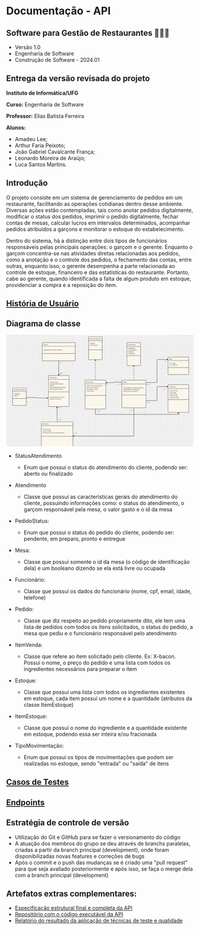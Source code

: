 # Documentação - API

## Software para Gestão de Restaurantes 🥘🍳🔥

- Versão 1.0
- Engenharia de Software
- Construção de Software - 2024.01

## Entrega da versão revisada do projeto

**Instituto de Informática/UFG**

**Curso:** Engenharia de Software

**Professor:** Elias Batista Ferreira

**Alunos:**

- Amadeu Lee;
- Arthur Faria Peixoto;
- João Gabriel Cavalcante França;
- Leonardo Moreira de Araújo;
- Luca Santos Martins.

## Introdução

O projeto consiste em um sistema de gerenciamento de pedidos em um restaurante, facilitando as operações cotidianas dentro desse ambiente. Diversas ações estão contempladas, tais como anotar pedidos digitalmente, modificar o status dos pedidos, imprimir o pedido digitalmente, fechar contas de mesas, calcular lucros em intervalos determinados, acompanhar pedidos atribuídos a garçons e monitorar o estoque do estabelecimento.

Dentro do sistema, há a distinção entre dois tipos de funcionários responsáveis pelas principais operações: o garçom e o gerente. Enquanto o garçom concentra-se nas atividades diretas relacionadas aos pedidos, como a anotação e o controle dos pedidos, o fechamento das contas, entre outras, enquanto isso, o gerente desempenha a parte relacionada ao controle de estoque, financeiro e das estatísticas do restaurante. Portanto, cabe ao gerente, quando identificada a falta de algum produto em estoque, providenciar a compra e a reposição do item.

## [História de Usuário](https://github.com/amadeulee/construcao-software-sgr/blob/master/SGR%20-%20Hist%C3%B3rias%20de%20Usu%C3%A1rio.pdf)

## **Diagrama de classe**

![image](https://github.com/amadeulee/construcao-software-sgr/blob/1663359318979e4a67579ef226a56b1a963890d5/Diagrama%20de%20Classes.png)

- StatusAtendimento
  
  - Enum que possui o status do atendimento do cliente, podendo ser: aberto ou finalizado
    
- Atendimento
  
  - Classe que possuí as características gerais do atendimento do cliente, possuindo informações como: o status do atendimento, o garçom responsável pela mesa, o valor gasto e o id da mesa 
    
- PedidoStatus:

  - Enum que possui o status do pedido do cliente, podendo ser: pendente, em preparo, pronto e entregue

- Mesa:

  - Classe que possuí somente o id da mesa (o código de identificação dela) e um booleano dizendo se ela está livre ou ocupada

- Funcionário:

  - Classe que possuí os dados do funcionário (nome, cpf, email, idade, telefone)

- Pedido:

  - Classe que diz respeito ao pedido propriamente dito, ele tem uma lista de pedidos com todos os itens solicitados, o status do pedido, a mesa que pediu e o funcionário responsável pelo atendimento

- ItemVenda:

  - Classe que refere ao item solicitado pelo cliente. Ex: X-bacon. Possuí o nome, o preço do pedido e uma lista com todos os ingredientes necessários para preparar o item

- Estoque:

  - Classe que possuí uma lista com todos os ingredientes existentes em estoque, cada item possuí um nome e a quantidade (atributos da classe ItemEstoque)

- ItemEstoque:
  
  - Classe que possuí o nome do ingrediente e a quantidade existente em estoque, podendo essa ser inteira e/ou fracionada
  
- TipoMovimentação:
  
  -  Enum que possui os tipos de movimentações que podem ser realizadas no estoque, sendo "entrada" ou "saída" de itens
     
## [Casos de Testes](https://github.com/amadeulee/construcao-software-sgr/blob/master/SGR%20-%20Casos%20de%20Teste.pdf)

## [Endpoints](https://github.com/amadeulee/construcao-software-sgr/blob/master/SGR%20-%20Endpoints.pdf)

## Estratégia de controle de versão

  -  Utilização do Git e GitHub para se fazer o versionamento do código
  -  A atuação dos membros do grupo se deu através de branchs paralelas, criadas a partir da branch principal (development), onde foram disponibilizadas novas features e correções de bugs
  -  Após o commit e o push das mudanças se é criado uma "pull request" para que seja avaliado posteriormente e após isso, se faça o merge dela com a branch principal (development)

## Artefatos extras complementares:

- [Especificação estrutural final e completa da API](https://github.com/amadeulee/construcao-software-sgr/blob/2bdf2315119c5dd97ec61db1a2e5d5abddd245c9/Projeto-API.pdf)
- [Repositório com o código executável da API](https://github.com/lucamartins/ufg-cs-sgr-core-api)
- [Relatório do resultado da aplicação de técnicas de teste e qualidade](https://github.com/amadeulee/construcao-software-sgr/blob/master/Course%20-%20Software%20Testing%20and%20Quality%20Assurance%20-%20Prof.%20Mohamad%20Kassab.pdf)
